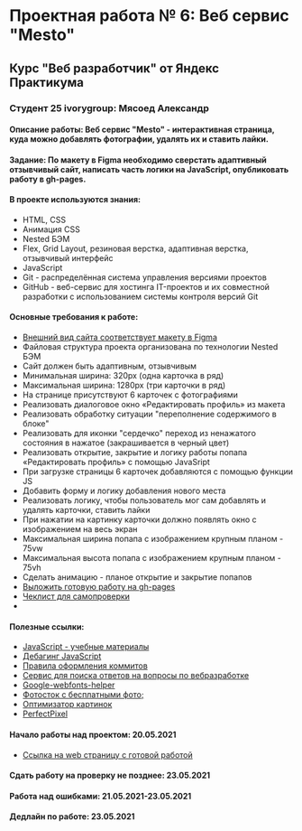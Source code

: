 # Проектная работа № 6: Веб сервис "Mesto"

## Курс "Веб разработчик" от Яндекс Практикума

### Студент 25 ivorygroup: Мясоед Александр

#### Описание работы: Веб сервис "Mesto" - интерактивная страница, куда можно добавлять фотографии, удалять их и ставить лайки.

#### Задание: По макету в Figma необходимо сверстать адаптивный отзывчивый сайт, написать часть логики на JavaScript, опубликовать работу в gh-pages.

#### В проекте используются знания:
* HTML, CSS
* Анимация CSS
* Nested БЭМ
* Flex, Grid Layout, резиновая верстка, адаптивная верстка, отзывчивый интерфейс
* JavaScript
* Git - распределённая система управления версиями проектов
* GitHub - веб-сервис для хостинга IT-проектов и их совместной разработки с использованием системы контроля версий Git

#### Основные требования к работе:
* [Внешний вид сайта соответствует макету в Figma](https://www.figma.com/file/bjyvbKKJN2naO0ucURl2Z0/JavaScript.-Sprint-5?node-id=14975%3A51)
* Файловая структура проекта организована по технологии Nested БЭМ
* Сайт должен быть адаптивным, отзывчивым
* Минимальная ширина: 320px (одна карточка в ряд)
* Максимальная ширина: 1280px (три карточки в ряд)
* На странице присутствуют 6 карточек с фотографиями
* Реализовать диалоговое окно  «Редактировать профиль» из макета
* Реализовать обработку ситуации "переполнение содержимого в блоке"
* Реализовать для иконки "сердечко" переход из ненажатого состояния в нажатое (закрашивается в черный цвет)
* Реализовать открытие, закрытие и логику работы попапа «Редактировать профиль» с помощью JavaSript
* При загрузке страницы 6 карточек добавляются с помощью функции JS
* Добавить форму и логику добавления нового места
* Реализовать логику, чтобы пользователь мог сам добавлять и удалять карточки, ставить лайки
* При нажатии на картинку карточки должно появлять окно с изображением на весь экран
* Максимальная ширина попапа с изображением крупным планом - 75vw
* Максимальная высота попапа с изображением крупным планом - 75vh
* Сделать анимацию - планое открытие и закрытие попапов
* [Выложить готовую работу на gh-pages](https://praktikum.yandex.ru/trainer/web/lesson/f83d22ce-8bfe-4017-8e0f-dbf52ab92a50)
* [Чеклист для самопроверки](https://code.s3.yandex.net/web-developer/checklists/new-program/checklist-6/index.html)
*

#### Полезные ссылки:
* [JavaScript - учебные материалы](https://developer.mozilla.org/ru/docs/Web/JavaScript)
* [Дебагинг JavaScript](https://developer.mozilla.org/ru/docs/Web/JavaScript/Reference/Global_Objects/Error)
* [Правила оформления коммитов](https://praktikum.yandex.ru/learn/web/courses/35d951a1-b62c-4a96-96ac-a8118657fad0/sprints/3753/topics/69f49b9d-7d5c-41f4-8938-e81fee61e549/lessons/4fcc091e-e8f2-4a6e-8cad-de34038b438b/)
* [Сервис для поиска ответов на вопросы по вебразработке](https://stackoverflow.com/)
* [Google-webfonts-helper](https://google-webfonts-helper.herokuapp.com/fonts)
* [Фотосток с бесплатными фото;](https://unsplash.com/)
* [Оптимизатор картинок](https://tinypng.com/)
* [PerfectPixel](https://www.welldonecode.com/perfectpixel/)

#### Начало работы над проектом: 20.05.2021
* [Ссылка на web страницу с готовой работой](https://myasoedas.ru/portfolio/mesto/)
#### Сдать работу на проверку не позднее: 23.05.2021
#### Работа над ошибками: 21.05.2021-23.05.2021
#### Дедлайн по работе: 23.05.2021
